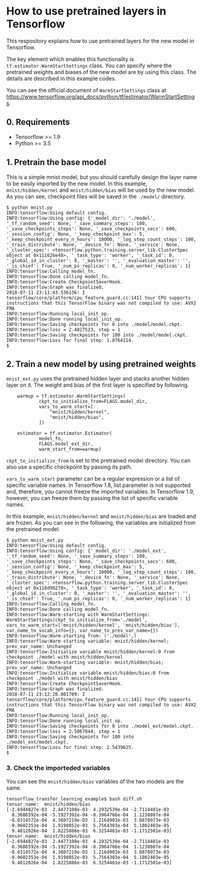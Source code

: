 # How to use pretrained layers in Tensorflow

This respository explains how to use pretrained layers for the new model in Tensorflow.

The key element which enables this functionality is ```tf.estimator.WarmStartSettings``` class.  You can specify where the pretrained weights and biases of the new model are by using this class.  The details are described in this example codes.

You can see the official document of ```WarmStartSettings``` class at <https://www.tensorflow.org/api_docs/python/tf/estimator/WarmStartSettings>.

## 0. Requirements

* Tensorflow >= 1.9
* Python >= 3.5

## 1. Pretrain the base model

This is a simple mnist model, but you should carefully design the layer name to be easily imported by the new model.  In this example, ```mnist/hidden/kernel``` and ```mnist/hidden/bias``` will be used by the new model.  As you can see, checkpoint files will be saved in the ```./model/``` directory.

```
$ python mnist.py
INFO:tensorflow:Using default config.
INFO:tensorflow:Using config: {'_model_dir': './model', '_tf_random_seed': None, '_save_summary_steps': 100, '_save_checkpoints_steps': None, '_save_checkpoints_secs': 600, '_session_config': None, '_keep_checkpoint_max': 5, '_keep_checkpoint_every_n_hours': 10000, '_log_step_count_steps': 100, '_train_distribute': None, '_device_fn': None, '_service': None, '_cluster_spec': <tensorflow.python.training.server_lib.ClusterSpec object at 0x111626e48>, '_task_type': 'worker', '_task_id': 0, '_global_id_in_cluster': 0, '_master': '', '_evaluation_master': '', '_is_chief': True, '_num_ps_replicas': 0, '_num_worker_replicas': 1}
INFO:tensorflow:Calling model_fn.
INFO:tensorflow:Done calling model_fn.
INFO:tensorflow:Create CheckpointSaverHook.
INFO:tensorflow:Graph was finalized.
2018-07-11 23:11:43.536136: I tensorflow/core/platform/cpu_feature_guard.cc:141] Your CPU supports instructions that this TensorFlow binary was not compiled to use: AVX2 FMA
INFO:tensorflow:Running local_init_op.
INFO:tensorflow:Done running local_init_op.
INFO:tensorflow:Saving checkpoints for 0 into ./model/model.ckpt.
INFO:tensorflow:loss = 2.4827523, step = 1
INFO:tensorflow:Saving checkpoints for 100 into ./model/model.ckpt.
INFO:tensorflow:Loss for final step: 1.8764114.
$
```

## 2. Train a new model by using pretrained weights

```mnist_ext.py``` uses the pretrained hidden layer and stacks another hidden layer on it.  The weight and bias of the first layer is specified by following.

```
    warmup = tf.estimator.WarmStartSettings(
            ckpt_to_initialize_from=FLAGS.model_dir,
            vars_to_warm_start=[
                "mnist/hidden/kernel",
                "mnist/hidden/bias",
            ])

    estimator = tf.estimator.Estimator(
            model_fn,
            FLAGS.model_ext_dir,
            warm_start_from=warmup)
```

```ckpt_to_initialize_from``` is set to the pretrained model directory.  You can also use a specific checkpoint by passing its path.

```vars_to_warm_start``` parameter can be a regular expression or a list of specific variable names.  In Tensorflow 1.8, list parameter is not supported and, therefore, you cannot freeze the imported variables.  In Tensorflow 1.9, however, you can freeze them by passing the list of specific variable names.

In this example, ```mnist/hidden/kernel``` and ```mnist/hidden/bias``` are loaded and are frozen.  As you can see in the following, the variables are initialized from the pretrained model.

```
$ python mnist_ext.py
INFO:tensorflow:Using default config.
INFO:tensorflow:Using config: {'_model_dir': './model_ext', '_tf_random_seed': None, '_save_summary_steps': 100, '_save_checkpoints_steps': None, '_save_checkpoints_secs': 600, '_session_config': None, '_keep_checkpoint_max': 5, '_keep_checkpoint_every_n_hours': 10000, '_log_step_count_steps': 100, '_train_distribute': None, '_device_fn': None, '_service': None, '_cluster_spec': <tensorflow.python.training.server_lib.ClusterSpec object at 0x118d90278>, '_task_type': 'worker', '_task_id': 0, '_global_id_in_cluster': 0, '_master': '', '_evaluation_master': '', '_is_chief': True, '_num_ps_replicas': 0, '_num_worker_replicas': 1}
INFO:tensorflow:Calling model_fn.
INFO:tensorflow:Done calling model_fn.
INFO:tensorflow:Warm-starting with WarmStartSettings: WarmStartSettings(ckpt_to_initialize_from='./model', vars_to_warm_start=['mnist/hidden/kernel', 'mnist/hidden/bias'], var_name_to_vocab_info={}, var_name_to_prev_var_name={})
INFO:tensorflow:Warm-starting from: ('./model',)
INFO:tensorflow:Warm-starting variable: mnist/hidden/kernel; prev_var_name: Unchanged
INFO:tensorflow:Initialize variable mnist/hidden/kernel:0 from checkpoint ./model with mnist/hidden/kernel
INFO:tensorflow:Warm-starting variable: mnist/hidden/bias; prev_var_name: Unchanged
INFO:tensorflow:Initialize variable mnist/hidden/bias:0 from checkpoint ./model with mnist/hidden/bias
INFO:tensorflow:Create CheckpointSaverHook.
INFO:tensorflow:Graph was finalized.
2018-07-11 23:12:20.801789: I tensorflow/core/platform/cpu_feature_guard.cc:141] Your CPU supports instructions that this TensorFlow binary was not compiled to use: AVX2 FMA
INFO:tensorflow:Running local_init_op.
INFO:tensorflow:Done running local_init_op.
INFO:tensorflow:Saving checkpoints for 0 into ./model_ext/model.ckpt.
INFO:tensorflow:loss = 2.5067844, step = 1
INFO:tensorflow:Saving checkpoints for 100 into ./model_ext/model.ckpt.
INFO:tensorflow:Loss for final step: 2.5439825.
$
```

### 3. Check the importeded variables

You can see the ```mnist/hidden/bias``` variables of the two models are the same.

```
tensorflow_transfer_learning_example$ bash diff.sh
tensor_name:  mnist/hidden/bias
[-2.6944827e-03  2.4477108e-03  4.2932539e-04 -2.7114481e-03
  8.3686592e-04 -5.1927392e-04 -8.3964766e-04  1.1230807e-04
 -8.8314572e-04  4.3607219e-03  1.2164903e-03  3.0878973e-03
 -9.9602353e-04  1.9190852e-03  5.7564303e-04  5.1802403e-05
  9.4812026e-04  1.8225886e-03  6.3254461e-03 -1.1712501e-03]
tensor_name:  mnist/hidden/bias
[-2.6944827e-03  2.4477108e-03  4.2932539e-04 -2.7114481e-03
  8.3686592e-04 -5.1927392e-04 -8.3964766e-04  1.1230807e-04
 -8.8314572e-04  4.3607219e-03  1.2164903e-03  3.0878973e-03
 -9.9602353e-04  1.9190852e-03  5.7564303e-04  5.1802403e-05
  9.4812026e-04  1.8225886e-03  6.3254461e-03 -1.1712501e-03]
```
